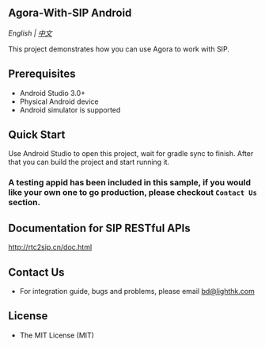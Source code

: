 ## Agora-With-SIP Android

*English | [中文](README.zh.md)*

This project demonstrates how you can use Agora to work with SIP.

## Prerequisites

- Android Studio 3.0+
- Physical Android device
- Android simulator is supported

## Quick Start

Use Android Studio to open this project, wait for gradle sync to finish. After that you can build the project and start running it.

### A testing appid has been included in this sample, if you would like your own one to go production, please checkout `Contact Us` section.

## Documentation for SIP RESTful APIs
http://rtc2sip.cn/doc.html

## Contact Us

- For integration guide, bugs and problems, please email bd@lighthk.com


## License

- The MIT License (MIT)
